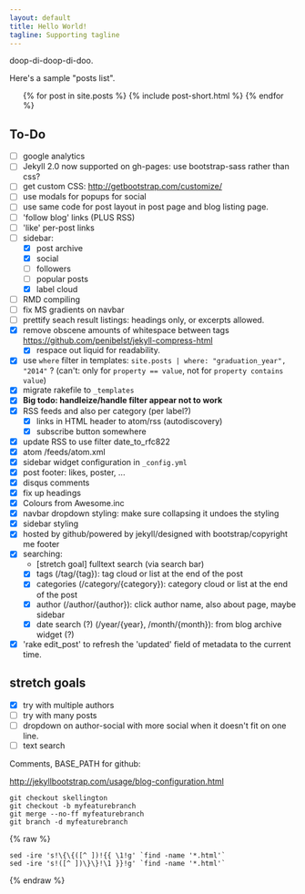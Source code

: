 ```yaml
---
layout: default
title: Hello World!
tagline: Supporting tagline
---
```

doop-di-doop-di-doo.

Here's a sample "posts list".

<ul class="posts">
  {% for post in site.posts %}
    {% include post-short.html %}
  {% endfor %}
</ul>

## To-Do

- [ ] google analytics
- [ ] Jekyll 2.0 now supported on gh-pages: use bootstrap-sass rather than css?
- [ ] get custom CSS: http://getbootstrap.com/customize/
- [ ] use modals for popups for social
- [ ] use same code for post layout in post page and blog listing page.
- [ ] 'follow blog' links (PLUS RSS)
- [ ] 'like' per-post links
- [ ] sidebar:
    - [x] post archive
    - [x] social
    - [ ] followers
    - [ ] popular posts
    - [x] label cloud
- [ ] RMD compiling
- [ ] fix MS gradients on navbar
- [ ] prettify seach result listings: headings only, or excerpts allowed.
- [x] remove obscene amounts of whitespace between tags https://github.com/penibelst/jekyll-compress-html
    * [x] respace out liquid for readability.
- [x] use `where` filter in templates: `site.posts | where: "graduation_year", "2014"` ? (can't: only for `property == value`, not for `property contains value`)
- [x] migrate rakefile to `_templates`
- [x] **Big todo: handleize/handle filter appear not to work**
- [x] RSS feeds and also per category (per label?)
    * [x] links in HTML header to atom/rss (autodiscovery)
    * [x] subscribe button somewhere
- [x] update RSS to use filter date_to_rfc822
- [x] atom /feeds/atom.xml
- [x] sidebar widget configuration in `_config.yml`
- [x] post footer: likes, poster, ...
- [x] disqus comments
- [x] fix up headings
- [x] Colours from Awesome.inc
- [x] navbar dropdown styling: make sure collapsing it undoes the styling
- [x] sidebar styling
- [x] hosted by github/powered by jekyll/designed with bootstrap/copyright me footer
- [x] searching:
    - [stretch goal] fulltext search (via search bar)
    - [x] tags (/tag/{tag}): tag cloud or list at the end of the post
    - [x] categories (/category/{category}): category cloud or list at the end of the post
    - [x] author (/author/{author}): click author name, also about page, maybe sidebar
    - [x] date search (?) (/year/{year}, /month/{month}): from blog archive widget (?)
- [x] 'rake edit_post' to refresh the 'updated' field of metadata to the current time.

## stretch goals

- [x] try with multiple authors
- [ ] try with many posts
- [ ] dropdown on author-social with more social when it doesn't fit on one line.
- [ ] text search

Comments, BASE_PATH for github:

http://jekyllbootstrap.com/usage/blog-configuration.html

```
git checkout skellington
git checkout -b myfeaturebranch
git merge --no-ff myfeaturebranch
git branch -d myfeaturebranch
```

{% raw %}
```
sed -ire 's!\{\{([^ ])!{{ \1!g' `find -name '*.html'`
sed -ire 's!([^ ])\}\}!\1 }}!g' `find -name '*.html'`
```
{% endraw %}
